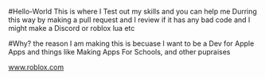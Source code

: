 #Hello-World
This is where I Test out my skills and you can help me Durring this way by making a pull request and I review if it has any bad code and I might make a Discord or roblox lua etc 

#Why? 
the reason I am making this is becuase I want to be a Dev for Apple Apps and things like Making Apps For Schools, and other pupraises


www.roblox.com
